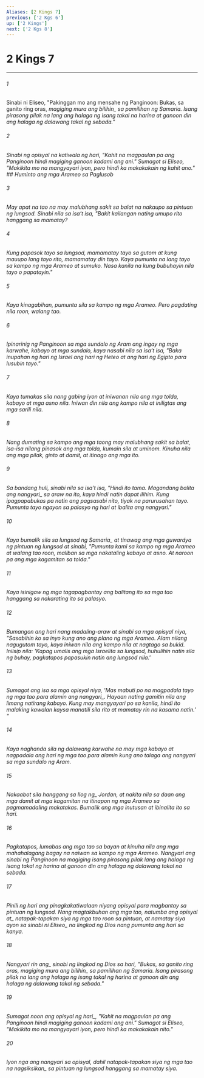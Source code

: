 ```yaml
---
Aliases: [2 Kings 7]
previous: ['2 Kgs 6']
up: ['2 Kings']
next: ['2 Kgs 8']
---
```

# 2 Kings 7

***






















###### 1 










Sinabi ni Eliseo, "Pakinggan mo ang mensahe ng Panginoon: Bukas, sa ganito ring oras, <i class="trans-change">magiging mura ang bilihin_ sa pamilihan ng Samaria. Isang pirasong pilak na lang ang halaga ng isang takal na harina at ganoon din ang halaga ng dalawang takal ng sebada." 





















###### 2 










Sinabi ng opisyal na katiwala ng hari, "Kahit na magpaulan pa ang Panginoon hindi magiging ganoon kadami ang ani." Sumagot si Eliseo, "Makikita mo na mangyayari iyon, pero hindi ka makakakain ng kahit ano." ## Huminto ang mga Arameo sa Paglusob 





















###### 3 










May apat na tao na may malubhang sakit sa balat na nakaupo sa pintuan ng lungsod. Sinabi nila sa isaʼt isa, "Bakit kailangan nating umupo rito hanggang sa mamatay? 





















###### 4 










Kung papasok tayo sa lungsod, mamamatay tayo sa gutom at kung mauupo lang tayo rito, mamamatay din tayo. Kaya pumunta na lang tayo sa kampo ng mga Arameo at sumuko. Nasa kanila na kung bubuhayin nila tayo o papatayin." 





















###### 5 










Kaya kinagabihan, pumunta sila sa kampo ng mga Arameo. Pero pagdating nila roon, walang tao. 





















###### 6 










Ipinarinig ng Panginoon sa mga sundalo ng Aram ang ingay ng mga karwahe, kabayo at mga sundalo, kaya nasabi nila sa isaʼt isa, "Baka inupahan ng hari ng Israel ang hari ng Heteo at ang hari ng Egipto para lusubin tayo." 





















###### 7 










Kaya tumakas sila nang gabing iyon at iniwanan nila ang mga tolda, kabayo at mga asno nila. Iniwan din nila ang kampo nila at iniligtas ang mga sarili nila. 





















###### 8 










Nang dumating sa kampo ang mga taong may malubhang sakit sa balat, isa-isa nilang pinasok ang mga tolda, kumain sila at uminom. Kinuha nila ang mga pilak, ginto at damit, at itinago ang mga ito. 





















###### 9 










Sa bandang huli, sinabi nila sa isaʼt isa, "Hindi ito tama. Magandang balita <i class="trans-change">ang nangyari_ sa araw na ito, kaya hindi natin dapat ilihim. Kung ipagpapabukas pa natin ang pagsasabi nito, tiyak na parurusahan tayo. Pumunta tayo ngayon sa palasyo ng hari at ibalita ang nangyari." 





















###### 10 










Kaya bumalik sila sa lungsod <i class="trans-change">ng Samaria_ at tinawag ang mga guwardya ng pintuan ng lungsod at sinabi, "Pumunta kami sa kampo ng mga Arameo at walang tao roon, maliban sa mga nakataling kabayo at asno. At naroon pa ang mga kagamitan sa tolda." 





















###### 11 










Kaya isinigaw ng mga tagapagbantay ang balitang ito sa mga tao hanggang sa nakarating ito sa palasyo. 





















###### 12 










Bumangon ang hari nang madaling-araw at sinabi sa mga opisyal niya, "Sasabihin ko sa inyo kung ano ang plano ng mga Arameo. Alam nilang nagugutom tayo, kaya iniwan nila ang kampo nila at nagtago sa bukid. Iniisip nila: 'Kapag umalis ang mga Israelita sa lungsod, huhulihin natin sila ng buhay, pagkatapos papasukin natin ang lungsod nila.' 





















###### 13 










Sumagot ang isa sa mga opisyal niya, 'Mas mabuti po na magpadala tayo ng mga tao para alamin <i class="trans-change">ang nangyari_. Hayaan nating gamitin nila ang limang natirang kabayo. Kung may mangyayari po sa kanila, hindi ito malaking kawalan kaysa manatili sila rito at mamatay rin na kasama natin.' " 





















###### 14 










Kaya naghanda sila ng dalawang karwahe na may mga kabayo at nagpadala ang hari ng mga tao para alamin kung ano talaga ang nangyari sa mga sundalo ng Aram. 





















###### 15 










Nakaabot sila hanggang sa <i class="trans-change">Ilog ng_ Jordan, at nakita nila sa daan ang mga damit at mga kagamitan na itinapon ng mga Arameo sa pagmamadaling makatakas. Bumalik ang mga inutusan at ibinalita ito sa hari. 





















###### 16 










Pagkatapos, lumabas ang mga tao sa bayan at kinuha nila ang mga mahahalagang bagay na naiwan sa kampo ng mga Arameo. Nangyari ang sinabi ng Panginoon na magiging isang pirasong pilak lang ang halaga ng isang takal ng harina at ganoon din ang halaga ng dalawang takal na sebada. 





















###### 17 










Pinili ng hari ang pinagkakatiwalaan niyang opisyal para magbantay sa pintuan ng lungsod. <i class="trans-change">Nang magtakbuhan ang mga tao, natumba ang opisyal at_ natapak-tapakan siya ng mga tao roon sa pintuan, at namatay siya ayon sa sinabi ni <i class="trans-change">Eliseo_ na lingkod ng Dios nang pumunta ang hari sa kanya. 





















###### 18 










<i class="trans-change">Nangyari rin ang_ sinabi ng lingkod ng Dios sa hari, "Bukas, sa ganito ring oras, <i class="trans-change">magiging mura ang bilihin_ sa pamilihan ng Samaria. Isang pirasong pilak na lang ang halaga ng isang takal ng harina at ganoon din ang halaga ng dalawang takal ng sebada." 





















###### 19 










Sumagot noon ang opisyal <i class="trans-change">ng hari_, "Kahit na magpaulan pa ang Panginoon hindi magiging ganoon kadami ang ani." Sumagot si Eliseo, "Makikita mo na mangyayari iyon, pero hindi ka makakakain nito." 





















###### 20 










Iyon nga ang nangyari sa opisyal, dahil natapak-tapakan siya ng mga tao <i class="trans-change">na nagsiksikan_ sa pintuan ng lungsod hanggang sa mamatay siya.
